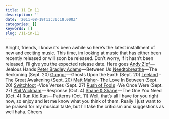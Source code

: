 ```yaml
---
title: 11 In 11
description: ''
date: '2011-08-19T11:30:18.000Z'
categories: []
keywords: []
slug: /11-in-11
---
```

Alright, friends, I know it’s been awhile so here’s the latest installment of new and exciting music. This time, im looking at music that has either been recently released or will soon be released. Don’t worry, if it hasn’t been released, I’ll give you the expected release date. Here goes
[Andy Zipf](http://andyzipf.com) — Jealous Hands
[Peter Bradley Adams](http://peterbradeyadams.com) — Between Us
[Needtobreathe](http://needtobreathe.net) — The Reckoning (Sept. 20)
[Gungor](http://gungormusic.com) — Ghosts Upon the Earth (Sept. 20)
[Leeland](http://leelandonline.com) -The Great Awakening (Sept. 20)
[Matt Maher](http://mattmahermusic.com)\- The Love In Between (Sept. 20)
[Switchfoot](http://www.switchfoot.com/switchfoot/c/index-b) -Vice Verses (Sept. 27)
[Rush of Fools](http://rushoffools.com) -We Once Were (Sept. 27)
[Phil Wickham](http://philwickham.com) — Response (Oct. 4)
[Shane & Shane](http://shaneandshane.com/home) — The One You Need (Oct. 4)
[Run Kid Run](http://runkidrun.net) — Patterns (Oct. 11)
Well, that’s all I have for you right now, so enjoy and let me know what you think of them. Really I just want to be praised for my musical taste, but I’ll take the criticism and suggestions as well haha.
Cheers
